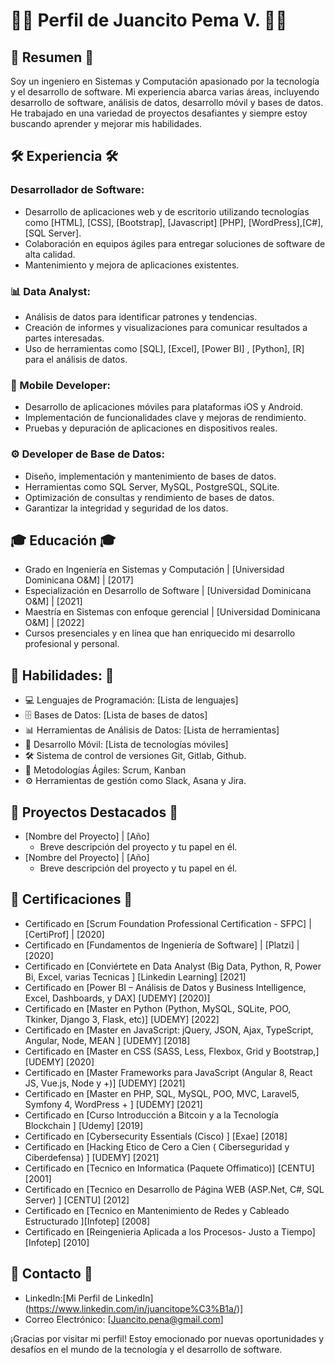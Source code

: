 # 👨‍💻 Perfil de Juancito Pema V. 👨‍💻

## 🚀 Resumen 🚀

Soy un ingeniero en Sistemas y Computación apasionado por la tecnología y el desarrollo de software. Mi experiencia abarca varias áreas, incluyendo desarrollo de software, análisis de datos, desarrollo móvil y bases de datos. He trabajado en una variedad de proyectos desafiantes y siempre estoy buscando aprender y mejorar mis habilidades.

## 🛠️ Experiencia 🛠️

### Desarrollador de Software:

- Desarrollo de aplicaciones web y de escritorio utilizando tecnologías como [HTML], [CSS], [Bootstrap], [Javascript] [PHP], [WordPress],[C#],[SQL Server].
- Colaboración en equipos ágiles para entregar soluciones de software de alta calidad.
- Mantenimiento y mejora de aplicaciones existentes.

### 📊 Data Analyst:

- Análisis de datos para identificar patrones y tendencias.
- Creación de informes y visualizaciones para comunicar resultados a partes interesadas.
- Uso de herramientas como [SQL], [Excel], [Power BI] , [Python], [R] para el análisis de datos.

### 📲 Mobile Developer:

- Desarrollo de aplicaciones móviles para plataformas iOS y Android.
- Implementación de funcionalidades clave y mejoras de rendimiento.
- Pruebas y depuración de aplicaciones en dispositivos reales.

### ⚙️ Developer de Base de Datos:

- Diseño, implementación y mantenimiento de bases de datos.
- Herramientas como SQL Server, MySQL, PostgreSQL, SQLite.
- Optimización de consultas y rendimiento de bases de datos.
- Garantizar la integridad y seguridad de los datos.

## 🎓 Educación 🎓

- Grado en Ingeniería en Sistemas y Computación | [Universidad Dominicana O&M] | [2017]
- Especialización en Desarrollo de Software     | [Universidad Dominicana O&M] | [2021]
- Maestría en Sistemas con enfoque gerencial    | [Universidad Dominicana O&M] | [2022]
- Cursos presenciales y en línea que han enriquecido mi desarrollo profesional y personal.

## 💼 Habilidades: 💼

- 💻 Lenguajes de Programación: [Lista de lenguajes]
- 🗄️ Bases de Datos: [Lista de bases de datos]
- 📊 Herramientas de Análisis de Datos: [Lista de herramientas]
- 📱 Desarrollo Móvil: [Lista de tecnologías móviles]
- 🛠️ Sistema de control de versiones Git, Gitlab, Github.
- 🔄 Metodologías Ágiles: Scrum, Kanban
- ⚙️ Herramientas de gestión como Slack, Asana y Jira.

## 🚀 Proyectos Destacados 🚀

- [Nombre del Proyecto] | [Año]
  - Breve descripción del proyecto y tu papel en él.
- [Nombre del Proyecto] | [Año]
  - Breve descripción del proyecto y tu papel en él.

## 📜 Certificaciones 📜

 - Certificado en [Scrum Foundation Professional Certification - SFPC] | [CertiProf] | [2020]
 - Certificado en [Fundamentos de Ingeniería de Software] | [Platzi] | [2020]
 - Certificado en [Conviértete en Data Analyst (Big Data, Python, R, Power Bi, Excel, varias Tecnicas ] [Linkedin Learning] [2021]
 - Certificado en [Power BI – Análisis de Datos y Business Intelligence, Excel, Dashboards, y DAX] [UDEMY] [2020)]
 - Certificado en [Master en Python (Python, MySQL, SQLite, POO, Tkinker, Django 3, Flask, etc)] [UDEMY] [2022]
 - Certificado en [Master en JavaScript: jQuery, JSON, Ajax, TypeScript, Angular, Node, MEAN ] [UDEMY] [2018]
 - Certificado en [Master en CSS (SASS, Less, Flexbox, Grid y Bootstrap,] [UDEMY] [2020]
 - Certificado en [Master Frameworks para JavaScript (Angular 8, React JS, Vue.js, Node y +)] [UDEMY] [2021]
 - Certificado en [Master en PHP, SQL, MySQL, POO, MVC, Laravel5, Symfony 4, WordPress + ] [UDEMY] [2021]
 - Certificado en [Curso Introducción a Bitcoin y a la Tecnología Blockchain ] [Udemy] [2019]
 - Certificado en [Cybersecurity Essentials (Cisco) ] [Exae] [2018]
 - Certificado en [Hacking Etico de Cero a Cien ( Ciberseguridad y Ciberdefensa) ] [UDEMY] [2021]
 - Certificado en [Tecnico en Informatica (Paquete Offimatico)] [CENTU] [2001]
 - Certificado en [Tecnico en Desarrollo de Página WEB (ASP.Net, C#, SQL Server) ] [CENTU] [2012]
 - Certificado en [Tecnico en Mantenimiento de Redes y Cableado Estructurado ][Infotep] [2008]
 - Certificado en [Reingenieria Aplicada a los Procesos- Justo a Tiempo] [Infotep] [2010]

## 📧 Contacto 📧

- LinkedIn:[Mi Perfil de LinkedIn] (https://www.linkedin.com/in/juancitope%C3%B1a/)]
- Correo Electrónico: [Juancito.pena@gmail.com]


¡Gracias por visitar mi perfil! Estoy emocionado por nuevas oportunidades y desafíos en el mundo de la tecnología y el desarrollo de software.
